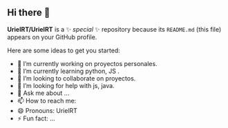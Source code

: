 ## Hi there 👋


**UrielRT/UrielRT** is a ✨ _special_ ✨ repository because its `README.md` (this file) appears on your GitHub profile.

Here are some ideas to get you started:

- 🔭 I’m currently working on proyectos personales.
- 🌱 I’m currently learning python, JS .
- 👯 I’m looking to collaborate on proyectos.
- 🤔 I’m looking for help with js, java.
- 💬 Ask me about ...
- 📫 How to reach me: 
- 😄 Pronouns: UrielRT
- ⚡ Fun fact: ...

